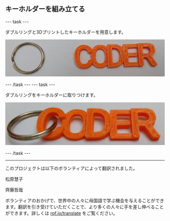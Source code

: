 ## キーホルダーを組み立てる

--- task ---

ダブルリングと3Dプリントしたキーホルダーを用意します。

![スクリーンショット](images/coder-splitring-keyring.png)

--- /task --- --- task ---

ダブルリングをキーホルダーに取りつけます。

![スクリーンショット](images/coder-keyring.png)

--- /task ---	


***
このプロジェクトは以下のボランティアによって翻訳されました。

松原慧子

齊藤哲哉

ボランティアのおかげで、世界中の人々に母国語で学ぶ機会を与えることができます。翻訳を引き受けていただくことで、より多くの人々に手を差し伸べることができます。詳しくは [rpf.io/translate](https://rpf.io/translate) をご覧ください。

